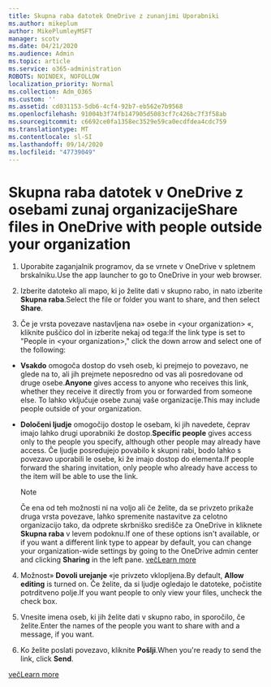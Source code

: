```yaml
---
title: Skupna raba datotek OneDrive z zunanjimi Uporabniki
ms.author: mikeplum
author: MikePlumleyMSFT
manager: scotv
ms.date: 04/21/2020
ms.audience: Admin
ms.topic: article
ms.service: o365-administration
ROBOTS: NOINDEX, NOFOLLOW
localization_priority: Normal
ms.collection: Adm_O365
ms.custom: ''
ms.assetid: cd031153-5db6-4cf4-92b7-eb562e7b9568
ms.openlocfilehash: 91004b3f74fb147905d5083cf7c426bc7f3f58ab
ms.sourcegitcommit: c6692ce0fa1358ec3529e59ca0ecdfdea4cdc759
ms.translationtype: MT
ms.contentlocale: sl-SI
ms.lasthandoff: 09/14/2020
ms.locfileid: "47739049"
---
```

# <a name="share-files-in-onedrive-with-people-outside-your-organization"></a><span data-ttu-id="95db0-102">Skupna raba datotek v OneDrive z osebami zunaj organizacije</span><span class="sxs-lookup"><span data-stu-id="95db0-102">Share files in OneDrive with people outside your organization</span></span>

1. <span data-ttu-id="95db0-103">Uporabite zaganjalnik programov, da se vrnete v OneDrive v spletnem brskalniku.</span><span class="sxs-lookup"><span data-stu-id="95db0-103">Use the app launcher to go to OneDrive in your web browser.</span></span> 
    
2. <span data-ttu-id="95db0-104">Izberite datoteko ali mapo, ki jo želite dati v skupno rabo, in nato izberite **Skupna raba**.</span><span class="sxs-lookup"><span data-stu-id="95db0-104">Select the file or folder you want to share, and then select **Share**.</span></span> 
    
3. <span data-ttu-id="95db0-105">Če je vrsta povezave nastavljena na» osebe in \<your organization\> «, kliknite puščico dol in izberite nekaj od tega:</span><span class="sxs-lookup"><span data-stu-id="95db0-105">If the link type is set to "People in \<your organization\>," click the down arrow and select one of the following:</span></span> 
    
  - <span data-ttu-id="95db0-106">**Vsakdo** omogoča dostop do vseh oseb, ki prejmejo to povezavo, ne glede na to, ali jih prejmete neposredno od vas ali posredovane od druge osebe.</span><span class="sxs-lookup"><span data-stu-id="95db0-106">**Anyone** gives access to anyone who receives this link, whether they receive it directly from you or forwarded from someone else.</span></span> <span data-ttu-id="95db0-107">To lahko vključuje osebe zunaj vaše organizacije.</span><span class="sxs-lookup"><span data-stu-id="95db0-107">This may include people outside of your organization.</span></span> 
    
  - <span data-ttu-id="95db0-108">**Določeni ljudje** omogočijo dostop le osebam, ki jih navedete, čeprav imajo lahko drugi uporabniki že dostop.</span><span class="sxs-lookup"><span data-stu-id="95db0-108">**Specific people** gives access only to the people you specify, although other people may already have access.</span></span> <span data-ttu-id="95db0-109">Če ljudje posredujejo povabilo k skupni rabi, bodo lahko s povezavo uporabili le osebe, ki že imajo dostop do elementa.</span><span class="sxs-lookup"><span data-stu-id="95db0-109">If people forward the sharing invitation, only people who already have access to the item will be able to use the link.</span></span> 
    
    > [!NOTE]
    > <span data-ttu-id="95db0-110">Če ena od teh možnosti ni na voljo ali če želite, da se privzeto prikaže druga vrsta povezave, lahko spremenite nastavitve za celotno organizacijo tako, da odprete skrbniško središče za OneDrive in kliknete **Skupna raba** v levem podoknu.</span><span class="sxs-lookup"><span data-stu-id="95db0-110">If one of these options isn't available, or if you want a different link type to appear by default, you can change your organization-wide settings by going to the OneDrive admin center and clicking **Sharing** in the left pane.</span></span> [<span data-ttu-id="95db0-111">več</span><span class="sxs-lookup"><span data-stu-id="95db0-111">Learn more</span></span>](https://go.microsoft.com/fwlink/?linkid=871961)
  
4. <span data-ttu-id="95db0-112">Možnost» **Dovoli urejanje** «je privzeto vklopljena.</span><span class="sxs-lookup"><span data-stu-id="95db0-112">By default, **Allow editing** is turned on.</span></span> <span data-ttu-id="95db0-113">Če želite, da si ljudje ogledajo le datoteke, počistite potrditveno polje.</span><span class="sxs-lookup"><span data-stu-id="95db0-113">If you want people to only view your files, uncheck the check box.</span></span> 
    
5. <span data-ttu-id="95db0-114">Vnesite imena oseb, ki jih želite dati v skupno rabo, in sporočilo, če želite.</span><span class="sxs-lookup"><span data-stu-id="95db0-114">Enter the names of the people you want to share with and a message, if you want.</span></span>
    
6. <span data-ttu-id="95db0-115">Ko želite poslati povezavo, kliknite **Pošlji**.</span><span class="sxs-lookup"><span data-stu-id="95db0-115">When you're ready to send the link, click **Send**.</span></span> 
    
[<span data-ttu-id="95db0-116">več</span><span class="sxs-lookup"><span data-stu-id="95db0-116">Learn more</span></span>](https://go.microsoft.com/fwlink/?linkid=871861)
  

